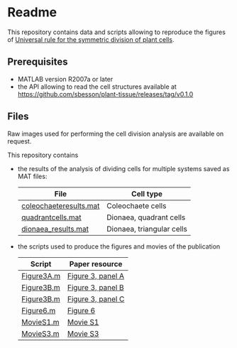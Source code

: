 Readme
======

This repository contains data and scripts allowing to reproduce the figures of
[Universal rule for the symmetric division of plant cells](https://doi.org/10.1073/pnas.1011866108).

Prerequisites
-------------

*   MATLAB version R2007a or later
*   the API allowing to read the cell structures available at
    https://github.com/sbesson/plant-tissue/releases/tag/v0.1.0

Files
-----

Raw images used for performing the cell division analysis are available on request.

This repository contains

*   the results of the analysis of dividing cells for multiple systems saved as MAT files:

    | File | Cell type |
    |--------|----------------|
    | [coleochaeteresults.mat](coleochaeteresults.mat) | Coleochaete cells |
    | [quadrantcells.mat](quadrantcells.mat) | Dionaea, quadrant cells |
    | [dionaea_results.mat](dionaea_results.mat) | Dionaea, triangular cells |


*   the scripts used to produce the figures and movies of the publication

    | Script | Paper resource |
    |--------|----------------|
    | [Figure3A.m](Figure3A.m) | [Figure 3, panel A](http://www.pnas.org/content/108/15/6294#F3) |
    | [Figure3B.m](Figure3B.m) | [Figure 3, panel B](http://www.pnas.org/content/108/15/6294#F3) |
    | [Figure3B.m](Figure3C.m) | [Figure 3, panel C](http://www.pnas.org/content/108/15/6294#F3) |
    | [Figure6.m](Figure6.m) | [Figure 6](http://www.pnas.org/content/108/15/6294#F6) |
    | [MovieS1.m](MovieS3.m) | [Movie S1](http://www.pnas.org/content/108/15/6294/tab-figures-data) |
    | [MovieS3.m](MovieS3.m) | [Movie S3](http://www.pnas.org/content/108/15/6294/tab-figures-data) |

